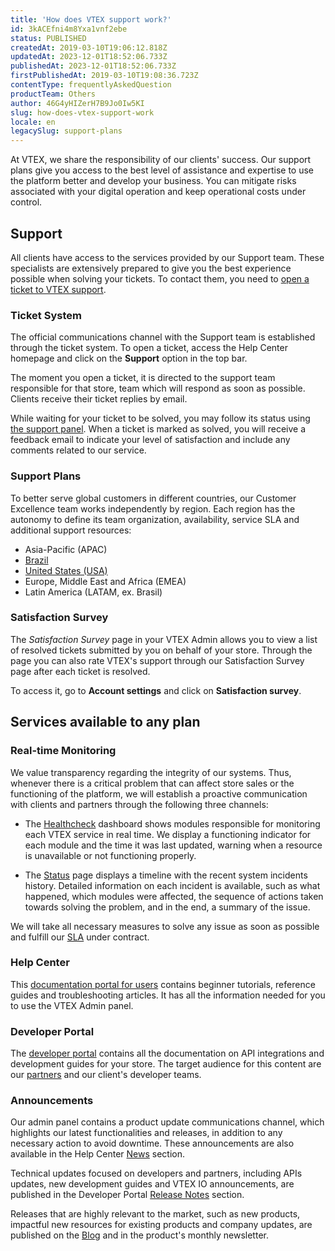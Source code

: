 ```yaml
---
title: 'How does VTEX support work?'
id: 3kACEfni4m8Yxa1vnf2ebe
status: PUBLISHED
createdAt: 2019-03-10T19:06:12.818Z
updatedAt: 2023-12-01T18:52:06.733Z
publishedAt: 2023-12-01T18:52:06.733Z
firstPublishedAt: 2019-03-10T19:08:36.723Z
contentType: frequentlyAskedQuestion
productTeam: Others
author: 46G4yHIZerH7B9Jo0Iw5KI
slug: how-does-vtex-support-work
locale: en
legacySlug: support-plans
---
```


At VTEX, we share the responsibility of our clients' success. Our support plans give you access to the best level of assistance and expertise to use the platform better and develop your business. You can mitigate risks associated with your digital operation and keep operational costs under control. 

## Support

All clients have access to the services provided by our Support team. These specialists are extensively prepared to give you the best experience possible when solving your tickets. To contact them, you need to [open a ticket to VTEX support](https://help.vtex.com/en/tutorial/abrir-chamados-para-o-suporte-vtex--16yOEqpO32UQYygSmMSSAM?locale=pt).

### Ticket System

The official communications channel with the Support team is established through the ticket system. To open a ticket, access the Help Center homepage and click on the **Support** option in the top bar.  

The moment you open a ticket, it is directed to the support team responsible for that store, team which will respond as soon as possible. Clients receive their ticket replies by email. 

While waiting for your ticket to be solved, you may follow its status using [the support panel](https://support.vtex.com/hc/pt-br/requests). When a ticket is marked as solved, you will receive a feedback email to indicate your level of satisfaction and include any comments related to our service.

### Support Plans

To better serve global customers in different countries, our Customer Excellence team works independently by region. Each region has the autonomy to define its team organization, availability, service SLA and additional support resources:

- Asia-Pacific (APAC)
- [Brazil](/pt/faq/suporte-vtex-brasil--5q861sTw1n7H2BENOu7ls9)
- [United States (USA)](/en/faq/vtex-support-united-states--Bm45YFp68QRe1Z5r2oa07)
- Europe, Middle East and Africa (EMEA)
- Latin America (LATAM, ex. Brasil)

### Satisfaction Survey

The *Satisfaction Survey* page in your VTEX Admin allows you to view a list of resolved tickets submitted by you on behalf of your store. Through the page you can also rate VTEX's support through our Satisfaction Survey page after each ticket is resolved.    

To access it, go to **Account settings** and click on **Satisfaction survey**.

## Services available to any plan

### Real-time Monitoring

We value transparency regarding the integrity of our systems. Thus, whenever there is a critical problem that can affect store sales or the functioning of the platform, we will establish a proactive communication with clients and partners through the following three channels:  

- The [Healthcheck](http://healthcheck.vtex.com/) dashboard shows modules responsible for monitoring each VTEX service in real time. We display a functioning indicator for each module and the time it was last updated, warning when a resource is unavailable or not functioning properly. 

- The [Status](https://status.vtex.com/) page displays a timeline with the recent system incidents history. Detailed information on each incident is available, such as what happened, which modules were affected, the sequence of actions taken towards solving the problem, and in the end, a summary of the issue. 

We will take all necessary measures to solve any issue as soon as possible and fulfill our [SLA](https://help.vtex.com/en/tutorial/o-que-e-o-sla-de-operacao-da-plataforma--2cIFrsY5S8usk84OU4QOKm) under contract.

### Help Center

This [documentation portal for users](https://help.vtex.com) contains beginner tutorials, reference guides and troubleshooting articles. It has all the information needed for you to use the VTEX Admin panel.   

### Developer Portal

The [developer portal](https://developers.vtex.com) contains all the documentation on API integrations and development guides for your store. The target audience for this content are our [partners](https://vtex.com/br-pt/partner/) and our client's developer teams. 

### Announcements

Our admin panel contains a product update communications channel, which highlights our latest functionalities and releases, in addition to any necessary action to avoid downtime. These announcements are also available in the Help Center [News](https://help.vtex.com/en/announcements) section. 

Technical updates focused on developers and partners, including APIs updates, new development guides and VTEX IO announcements, are published in the Developer Portal [Release Notes](https://developers.vtex.com/updates/release-notes) section.  

Releases that are highly relevant to the market, such as new products, impactful new resources for existing products and company updates, are published on the [Blog](https://vtex.com/pt-br/category/produto/) and in the product's monthly newsletter.  

